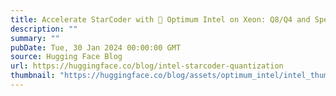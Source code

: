 ```yaml
---
title: Accelerate StarCoder with 🤗 Optimum Intel on Xeon: Q8/Q4 and Speculative Decoding
description: ""
summary: ""
pubDate: Tue, 30 Jan 2024 00:00:00 GMT
source: Hugging Face Blog
url: https://huggingface.co/blog/intel-starcoder-quantization
thumbnail: "https://huggingface.co/blog/assets/optimum_intel/intel_thumbnail.png"
---
```


